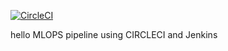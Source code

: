 [![CircleCI](https://circleci.com/gh/lesh3000/proj5.svg?style=svg)](https://circleci.com/gh/lesh3000/proj5)

hello
MLOPS pipeline using CIRCLECI and Jenkins
